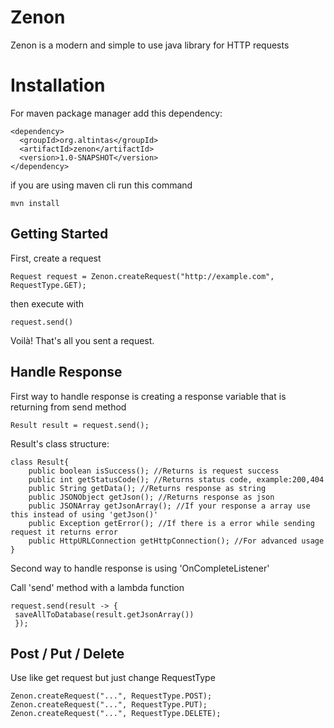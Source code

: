 # Zenon
Zenon is a modern and simple to use java library for HTTP requests

# Installation
For maven package manager add this dependency:

    <dependency>
	  <groupId>org.altintas</groupId>
	  <artifactId>zenon</artifactId>
	  <version>1.0-SNAPSHOT</version>
	</dependency>

if you are using maven cli run this command

    mvn install

## Getting Started

First, create a request

    Request request = Zenon.createRequest("http://example.com", RequestType.GET);
then execute with

    request.send()
Voilà! That's all you sent a request.

## Handle Response

First way to handle response is creating a response variable that is returning from send method

    Result result = request.send();
Result's class structure:

    class Result{
	    public boolean isSuccess(); //Returns is request success
	    public int getStatusCode(); //Returns status code, example:200,404
	    public String getData(); //Returns response as string
	    public JSONObject getJson(); //Returns response as json
	    public JSONArray getJsonArray(); //If your response a array use this instead of using 'getJson()'
	    public Exception getError(); //If there is a error while sending request it returns error
	    public HttpURLConnection getHttpConnection(); //For advanced usage
    }
   Second way to handle response is using 'OnCompleteListener'
  
  Call 'send' method with a lambda function
   

    request.send(result -> {  
     saveAllToDatabase(result.getJsonArray())
     });

## Post / Put / Delete
Use like get request but just change RequestType

    Zenon.createRequest("...", RequestType.POST);
    Zenon.createRequest("...", RequestType.PUT);
    Zenon.createRequest("...", RequestType.DELETE);
